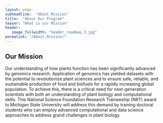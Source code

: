 ```yaml
---
layout: page
subheadline:  "About_Mission"
title:  "About Our Program"
teaser: "What is our Mission"
header:
   image_fullwidth: "header_roadmap_3.jpg"
permalink: "/About_Mission/"
---
```

## Our Mission
Our understanding of how plants function has been significantly advanced by genomics research. Application of genomics has yielded datasets with the potential to revolutionize plant sciences and to ensure safe, reliable, and sustainable production of food and biofuels for a rapidly increasing global population.  To achieve this, there is a critical need for next-generation scientists with both an understanding of plant biology and computational skills. This National Science Foundation Research Traineeship (NRT) award to Michigan State University will address this demand by training doctoral students who can employ advanced computational and data science approaches to address grand challenges in plant biology.
